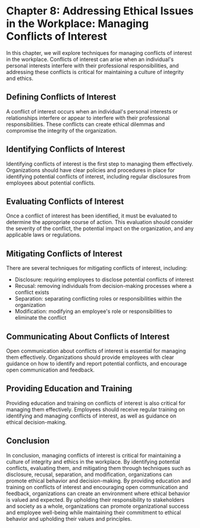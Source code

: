 Chapter 8: Addressing Ethical Issues in the Workplace: Managing Conflicts of Interest
=====================================================================================

In this chapter, we will explore techniques for managing conflicts of interest in the workplace. Conflicts of interest can arise when an individual's personal interests interfere with their professional responsibilities, and addressing these conflicts is critical for maintaining a culture of integrity and ethics.

Defining Conflicts of Interest
------------------------------

A conflict of interest occurs when an individual's personal interests or relationships interfere or appear to interfere with their professional responsibilities. These conflicts can create ethical dilemmas and compromise the integrity of the organization.

Identifying Conflicts of Interest
---------------------------------

Identifying conflicts of interest is the first step to managing them effectively. Organizations should have clear policies and procedures in place for identifying potential conflicts of interest, including regular disclosures from employees about potential conflicts.

Evaluating Conflicts of Interest
--------------------------------

Once a conflict of interest has been identified, it must be evaluated to determine the appropriate course of action. This evaluation should consider the severity of the conflict, the potential impact on the organization, and any applicable laws or regulations.

Mitigating Conflicts of Interest
--------------------------------

There are several techniques for mitigating conflicts of interest, including:

* Disclosure: requiring employees to disclose potential conflicts of interest
* Recusal: removing individuals from decision-making processes where a conflict exists
* Separation: separating conflicting roles or responsibilities within the organization
* Modification: modifying an employee's role or responsibilities to eliminate the conflict

Communicating About Conflicts of Interest
-----------------------------------------

Open communication about conflicts of interest is essential for managing them effectively. Organizations should provide employees with clear guidance on how to identify and report potential conflicts, and encourage open communication and feedback.

Providing Education and Training
--------------------------------

Providing education and training on conflicts of interest is also critical for managing them effectively. Employees should receive regular training on identifying and managing conflicts of interest, as well as guidance on ethical decision-making.

Conclusion
----------

In conclusion, managing conflicts of interest is critical for maintaining a culture of integrity and ethics in the workplace. By identifying potential conflicts, evaluating them, and mitigating them through techniques such as disclosure, recusal, separation, and modification, organizations can promote ethical behavior and decision-making. By providing education and training on conflicts of interest and encouraging open communication and feedback, organizations can create an environment where ethical behavior is valued and expected. By upholding their responsibility to stakeholders and society as a whole, organizations can promote organizational success and employee well-being while maintaining their commitment to ethical behavior and upholding their values and principles.
